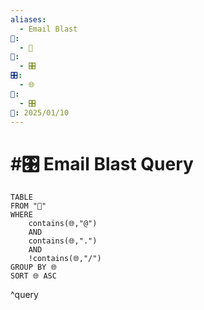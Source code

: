 ```yaml
---
aliases:
  - Email Blast
📁:
  - 🔢
🔢:
  - 🎛️
🎛️:
  - 🌐
🔀:
  - 🎛️
📅: 2025/01/10
---
```

# #🎛️ Email Blast Query

```dataview
TABLE
FROM "📁"
WHERE
	contains(🌐,"@")
	AND
	contains(🌐,".")
	AND
	!contains(🌐,"/")
GROUP BY 🌐
SORT 🌐 ASC
```

^query